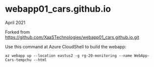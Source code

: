 # webapp01_cars.github.io

April 2021

Forked from https://github.com/XaaSTechnologies/webapp01_cars.github.io.git

Use this command at Azure CloudShell to build the webapp:

    az webapp up --location eastus2 -g rg-20-monitoring --name WebApp-Cars-tempchu --html

